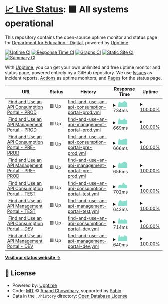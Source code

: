 # [📈 Live Status](https://DfE-Digital.github.io/find-and-use-an-api-upptime): <!--live status--> **🟩 All systems operational**

This repository contains the open-source uptime monitor and status page for [Department for Education - Digital](http://education.gov.uk/), powered by [Upptime](https://github.com/upptime/upptime).

[![Uptime CI](https://github.com/DfE-Digital/find-and-use-an-api-upptime/workflows/Uptime%20CI/badge.svg)](https://github.com/DfE-Digital/find-and-use-an-api-upptime/actions?query=workflow%3A%22Uptime+CI%22)
[![Response Time CI](https://github.com/DfE-Digital/find-and-use-an-api-upptime/workflows/Response%20Time%20CI/badge.svg)](https://github.com/DfE-Digital/find-and-use-an-api-upptime/actions?query=workflow%3A%22Response+Time+CI%22)
[![Graphs CI](https://github.com/DfE-Digital/find-and-use-an-api-upptime/workflows/Graphs%20CI/badge.svg)](https://github.com/DfE-Digital/find-and-use-an-api-upptime/actions?query=workflow%3A%22Graphs+CI%22)
[![Static Site CI](https://github.com/DfE-Digital/find-and-use-an-api-upptime/workflows/Static%20Site%20CI/badge.svg)](https://github.com/DfE-Digital/find-and-use-an-api-upptime/actions?query=workflow%3A%22Static+Site+CI%22)
[![Summary CI](https://github.com/DfE-Digital/find-and-use-an-api-upptime/workflows/Summary%20CI/badge.svg)](https://github.com/DfE-Digital/find-and-use-an-api-upptime/actions?query=workflow%3A%22Summary+CI%22)

With [Upptime](https://upptime.js.org), you can get your own unlimited and free uptime monitor and status page, powered entirely by a GitHub repository. We use [Issues](https://github.com/DfE-Digital/find-and-use-an-api-upptime/issues) as incident reports, [Actions](https://github.com/DfE-Digital/find-and-use-an-api-upptime/actions) as uptime monitors, and [Pages](https://DfE-Digital.github.io/find-and-use-an-api-upptime) for the status page.

<!--start: status pages-->
<!-- This summary is generated by Upptime (https://github.com/upptime/upptime) -->
<!-- Do not edit this manually, your changes will be overwritten -->
<!-- prettier-ignore -->
| URL | Status | History | Response Time | Uptime |
| --- | ------ | ------- | ------------- | ------ |
| <img alt="" src="https://icons.duckduckgo.com/ip3/beta-find-and-use-an-api.education.gov.uk.ico" height="13"> [Find and Use an API Consumption Portal - PROD](https://beta-find-and-use-an-api.education.gov.uk) | 🟩 Up | [find-and-use-an-api-consumption-portal-prod.yml](https://github.com/DFE-Digital/find-and-use-an-api-upptime/commits/HEAD/history/find-and-use-an-api-consumption-portal-prod.yml) | <details><summary><img alt="Response time graph" src="./graphs/find-and-use-an-api-consumption-portal-prod/response-time-week.png" height="20"> 734ms</summary><br><a href="https://DfE-Digital.github.io/find-and-use-an-api-upptime/history/find-and-use-an-api-consumption-portal-prod"><img alt="Response time 758" src="https://img.shields.io/endpoint?url=https%3A%2F%2Fraw.githubusercontent.com%2FDFE-Digital%2Ffind-and-use-an-api-upptime%2FHEAD%2Fapi%2Ffind-and-use-an-api-consumption-portal-prod%2Fresponse-time.json"></a><br><a href="https://DfE-Digital.github.io/find-and-use-an-api-upptime/history/find-and-use-an-api-consumption-portal-prod"><img alt="24-hour response time 723" src="https://img.shields.io/endpoint?url=https%3A%2F%2Fraw.githubusercontent.com%2FDFE-Digital%2Ffind-and-use-an-api-upptime%2FHEAD%2Fapi%2Ffind-and-use-an-api-consumption-portal-prod%2Fresponse-time-day.json"></a><br><a href="https://DfE-Digital.github.io/find-and-use-an-api-upptime/history/find-and-use-an-api-consumption-portal-prod"><img alt="7-day response time 734" src="https://img.shields.io/endpoint?url=https%3A%2F%2Fraw.githubusercontent.com%2FDFE-Digital%2Ffind-and-use-an-api-upptime%2FHEAD%2Fapi%2Ffind-and-use-an-api-consumption-portal-prod%2Fresponse-time-week.json"></a><br><a href="https://DfE-Digital.github.io/find-and-use-an-api-upptime/history/find-and-use-an-api-consumption-portal-prod"><img alt="30-day response time 758" src="https://img.shields.io/endpoint?url=https%3A%2F%2Fraw.githubusercontent.com%2FDFE-Digital%2Ffind-and-use-an-api-upptime%2FHEAD%2Fapi%2Ffind-and-use-an-api-consumption-portal-prod%2Fresponse-time-month.json"></a><br><a href="https://DfE-Digital.github.io/find-and-use-an-api-upptime/history/find-and-use-an-api-consumption-portal-prod"><img alt="1-year response time 758" src="https://img.shields.io/endpoint?url=https%3A%2F%2Fraw.githubusercontent.com%2FDFE-Digital%2Ffind-and-use-an-api-upptime%2FHEAD%2Fapi%2Ffind-and-use-an-api-consumption-portal-prod%2Fresponse-time-year.json"></a></details> | <details><summary><a href="https://DfE-Digital.github.io/find-and-use-an-api-upptime/history/find-and-use-an-api-consumption-portal-prod">100.00%</a></summary><a href="https://DfE-Digital.github.io/find-and-use-an-api-upptime/history/find-and-use-an-api-consumption-portal-prod"><img alt="All-time uptime 100.00%" src="https://img.shields.io/endpoint?url=https%3A%2F%2Fraw.githubusercontent.com%2FDFE-Digital%2Ffind-and-use-an-api-upptime%2FHEAD%2Fapi%2Ffind-and-use-an-api-consumption-portal-prod%2Fuptime.json"></a><br><a href="https://DfE-Digital.github.io/find-and-use-an-api-upptime/history/find-and-use-an-api-consumption-portal-prod"><img alt="24-hour uptime 100.00%" src="https://img.shields.io/endpoint?url=https%3A%2F%2Fraw.githubusercontent.com%2FDFE-Digital%2Ffind-and-use-an-api-upptime%2FHEAD%2Fapi%2Ffind-and-use-an-api-consumption-portal-prod%2Fuptime-day.json"></a><br><a href="https://DfE-Digital.github.io/find-and-use-an-api-upptime/history/find-and-use-an-api-consumption-portal-prod"><img alt="7-day uptime 100.00%" src="https://img.shields.io/endpoint?url=https%3A%2F%2Fraw.githubusercontent.com%2FDFE-Digital%2Ffind-and-use-an-api-upptime%2FHEAD%2Fapi%2Ffind-and-use-an-api-consumption-portal-prod%2Fuptime-week.json"></a><br><a href="https://DfE-Digital.github.io/find-and-use-an-api-upptime/history/find-and-use-an-api-consumption-portal-prod"><img alt="30-day uptime 100.00%" src="https://img.shields.io/endpoint?url=https%3A%2F%2Fraw.githubusercontent.com%2FDFE-Digital%2Ffind-and-use-an-api-upptime%2FHEAD%2Fapi%2Ffind-and-use-an-api-consumption-portal-prod%2Fuptime-month.json"></a><br><a href="https://DfE-Digital.github.io/find-and-use-an-api-upptime/history/find-and-use-an-api-consumption-portal-prod"><img alt="1-year uptime 100.00%" src="https://img.shields.io/endpoint?url=https%3A%2F%2Fraw.githubusercontent.com%2FDFE-Digital%2Ffind-and-use-an-api-upptime%2FHEAD%2Fapi%2Ffind-and-use-an-api-consumption-portal-prod%2Fuptime-year.json"></a></details>
| <img alt="" src="https://icons.duckduckgo.com/ip3/apimanagement.education.gov.uk.ico" height="13"> [Find and Use an API Management Portal - PROD](https://apimanagement.education.gov.uk) | 🟩 Up | [find-and-use-an-api-management-portal-prod.yml](https://github.com/DFE-Digital/find-and-use-an-api-upptime/commits/HEAD/history/find-and-use-an-api-management-portal-prod.yml) | <details><summary><img alt="Response time graph" src="./graphs/find-and-use-an-api-management-portal-prod/response-time-week.png" height="20"> 669ms</summary><br><a href="https://DfE-Digital.github.io/find-and-use-an-api-upptime/history/find-and-use-an-api-management-portal-prod"><img alt="Response time 744" src="https://img.shields.io/endpoint?url=https%3A%2F%2Fraw.githubusercontent.com%2FDFE-Digital%2Ffind-and-use-an-api-upptime%2FHEAD%2Fapi%2Ffind-and-use-an-api-management-portal-prod%2Fresponse-time.json"></a><br><a href="https://DfE-Digital.github.io/find-and-use-an-api-upptime/history/find-and-use-an-api-management-portal-prod"><img alt="24-hour response time 761" src="https://img.shields.io/endpoint?url=https%3A%2F%2Fraw.githubusercontent.com%2FDFE-Digital%2Ffind-and-use-an-api-upptime%2FHEAD%2Fapi%2Ffind-and-use-an-api-management-portal-prod%2Fresponse-time-day.json"></a><br><a href="https://DfE-Digital.github.io/find-and-use-an-api-upptime/history/find-and-use-an-api-management-portal-prod"><img alt="7-day response time 669" src="https://img.shields.io/endpoint?url=https%3A%2F%2Fraw.githubusercontent.com%2FDFE-Digital%2Ffind-and-use-an-api-upptime%2FHEAD%2Fapi%2Ffind-and-use-an-api-management-portal-prod%2Fresponse-time-week.json"></a><br><a href="https://DfE-Digital.github.io/find-and-use-an-api-upptime/history/find-and-use-an-api-management-portal-prod"><img alt="30-day response time 744" src="https://img.shields.io/endpoint?url=https%3A%2F%2Fraw.githubusercontent.com%2FDFE-Digital%2Ffind-and-use-an-api-upptime%2FHEAD%2Fapi%2Ffind-and-use-an-api-management-portal-prod%2Fresponse-time-month.json"></a><br><a href="https://DfE-Digital.github.io/find-and-use-an-api-upptime/history/find-and-use-an-api-management-portal-prod"><img alt="1-year response time 744" src="https://img.shields.io/endpoint?url=https%3A%2F%2Fraw.githubusercontent.com%2FDFE-Digital%2Ffind-and-use-an-api-upptime%2FHEAD%2Fapi%2Ffind-and-use-an-api-management-portal-prod%2Fresponse-time-year.json"></a></details> | <details><summary><a href="https://DfE-Digital.github.io/find-and-use-an-api-upptime/history/find-and-use-an-api-management-portal-prod">100.00%</a></summary><a href="https://DfE-Digital.github.io/find-and-use-an-api-upptime/history/find-and-use-an-api-management-portal-prod"><img alt="All-time uptime 100.00%" src="https://img.shields.io/endpoint?url=https%3A%2F%2Fraw.githubusercontent.com%2FDFE-Digital%2Ffind-and-use-an-api-upptime%2FHEAD%2Fapi%2Ffind-and-use-an-api-management-portal-prod%2Fuptime.json"></a><br><a href="https://DfE-Digital.github.io/find-and-use-an-api-upptime/history/find-and-use-an-api-management-portal-prod"><img alt="24-hour uptime 100.00%" src="https://img.shields.io/endpoint?url=https%3A%2F%2Fraw.githubusercontent.com%2FDFE-Digital%2Ffind-and-use-an-api-upptime%2FHEAD%2Fapi%2Ffind-and-use-an-api-management-portal-prod%2Fuptime-day.json"></a><br><a href="https://DfE-Digital.github.io/find-and-use-an-api-upptime/history/find-and-use-an-api-management-portal-prod"><img alt="7-day uptime 100.00%" src="https://img.shields.io/endpoint?url=https%3A%2F%2Fraw.githubusercontent.com%2FDFE-Digital%2Ffind-and-use-an-api-upptime%2FHEAD%2Fapi%2Ffind-and-use-an-api-management-portal-prod%2Fuptime-week.json"></a><br><a href="https://DfE-Digital.github.io/find-and-use-an-api-upptime/history/find-and-use-an-api-management-portal-prod"><img alt="30-day uptime 100.00%" src="https://img.shields.io/endpoint?url=https%3A%2F%2Fraw.githubusercontent.com%2FDFE-Digital%2Ffind-and-use-an-api-upptime%2FHEAD%2Fapi%2Ffind-and-use-an-api-management-portal-prod%2Fuptime-month.json"></a><br><a href="https://DfE-Digital.github.io/find-and-use-an-api-upptime/history/find-and-use-an-api-management-portal-prod"><img alt="1-year uptime 100.00%" src="https://img.shields.io/endpoint?url=https%3A%2F%2Fraw.githubusercontent.com%2FDFE-Digital%2Ffind-and-use-an-api-upptime%2FHEAD%2Fapi%2Ffind-and-use-an-api-management-portal-prod%2Fuptime-year.json"></a></details>
| <img alt="" src="https://icons.duckduckgo.com/ip3/pp-find-and-use-an-api.education.gov.uk.ico" height="13"> [Find and Use an API Consumption Portal - PRE-PROD](https://pp-find-and-use-an-api.education.gov.uk) | 🟩 Up | [find-and-use-an-api-consumption-portal-pre-prod.yml](https://github.com/DFE-Digital/find-and-use-an-api-upptime/commits/HEAD/history/find-and-use-an-api-consumption-portal-pre-prod.yml) | <details><summary><img alt="Response time graph" src="./graphs/find-and-use-an-api-consumption-portal-pre-prod/response-time-week.png" height="20"> 666ms</summary><br><a href="https://DfE-Digital.github.io/find-and-use-an-api-upptime/history/find-and-use-an-api-consumption-portal-pre-prod"><img alt="Response time 701" src="https://img.shields.io/endpoint?url=https%3A%2F%2Fraw.githubusercontent.com%2FDFE-Digital%2Ffind-and-use-an-api-upptime%2FHEAD%2Fapi%2Ffind-and-use-an-api-consumption-portal-pre-prod%2Fresponse-time.json"></a><br><a href="https://DfE-Digital.github.io/find-and-use-an-api-upptime/history/find-and-use-an-api-consumption-portal-pre-prod"><img alt="24-hour response time 721" src="https://img.shields.io/endpoint?url=https%3A%2F%2Fraw.githubusercontent.com%2FDFE-Digital%2Ffind-and-use-an-api-upptime%2FHEAD%2Fapi%2Ffind-and-use-an-api-consumption-portal-pre-prod%2Fresponse-time-day.json"></a><br><a href="https://DfE-Digital.github.io/find-and-use-an-api-upptime/history/find-and-use-an-api-consumption-portal-pre-prod"><img alt="7-day response time 666" src="https://img.shields.io/endpoint?url=https%3A%2F%2Fraw.githubusercontent.com%2FDFE-Digital%2Ffind-and-use-an-api-upptime%2FHEAD%2Fapi%2Ffind-and-use-an-api-consumption-portal-pre-prod%2Fresponse-time-week.json"></a><br><a href="https://DfE-Digital.github.io/find-and-use-an-api-upptime/history/find-and-use-an-api-consumption-portal-pre-prod"><img alt="30-day response time 701" src="https://img.shields.io/endpoint?url=https%3A%2F%2Fraw.githubusercontent.com%2FDFE-Digital%2Ffind-and-use-an-api-upptime%2FHEAD%2Fapi%2Ffind-and-use-an-api-consumption-portal-pre-prod%2Fresponse-time-month.json"></a><br><a href="https://DfE-Digital.github.io/find-and-use-an-api-upptime/history/find-and-use-an-api-consumption-portal-pre-prod"><img alt="1-year response time 701" src="https://img.shields.io/endpoint?url=https%3A%2F%2Fraw.githubusercontent.com%2FDFE-Digital%2Ffind-and-use-an-api-upptime%2FHEAD%2Fapi%2Ffind-and-use-an-api-consumption-portal-pre-prod%2Fresponse-time-year.json"></a></details> | <details><summary><a href="https://DfE-Digital.github.io/find-and-use-an-api-upptime/history/find-and-use-an-api-consumption-portal-pre-prod">100.00%</a></summary><a href="https://DfE-Digital.github.io/find-and-use-an-api-upptime/history/find-and-use-an-api-consumption-portal-pre-prod"><img alt="All-time uptime 100.00%" src="https://img.shields.io/endpoint?url=https%3A%2F%2Fraw.githubusercontent.com%2FDFE-Digital%2Ffind-and-use-an-api-upptime%2FHEAD%2Fapi%2Ffind-and-use-an-api-consumption-portal-pre-prod%2Fuptime.json"></a><br><a href="https://DfE-Digital.github.io/find-and-use-an-api-upptime/history/find-and-use-an-api-consumption-portal-pre-prod"><img alt="24-hour uptime 100.00%" src="https://img.shields.io/endpoint?url=https%3A%2F%2Fraw.githubusercontent.com%2FDFE-Digital%2Ffind-and-use-an-api-upptime%2FHEAD%2Fapi%2Ffind-and-use-an-api-consumption-portal-pre-prod%2Fuptime-day.json"></a><br><a href="https://DfE-Digital.github.io/find-and-use-an-api-upptime/history/find-and-use-an-api-consumption-portal-pre-prod"><img alt="7-day uptime 100.00%" src="https://img.shields.io/endpoint?url=https%3A%2F%2Fraw.githubusercontent.com%2FDFE-Digital%2Ffind-and-use-an-api-upptime%2FHEAD%2Fapi%2Ffind-and-use-an-api-consumption-portal-pre-prod%2Fuptime-week.json"></a><br><a href="https://DfE-Digital.github.io/find-and-use-an-api-upptime/history/find-and-use-an-api-consumption-portal-pre-prod"><img alt="30-day uptime 100.00%" src="https://img.shields.io/endpoint?url=https%3A%2F%2Fraw.githubusercontent.com%2FDFE-Digital%2Ffind-and-use-an-api-upptime%2FHEAD%2Fapi%2Ffind-and-use-an-api-consumption-portal-pre-prod%2Fuptime-month.json"></a><br><a href="https://DfE-Digital.github.io/find-and-use-an-api-upptime/history/find-and-use-an-api-consumption-portal-pre-prod"><img alt="1-year uptime 100.00%" src="https://img.shields.io/endpoint?url=https%3A%2F%2Fraw.githubusercontent.com%2FDFE-Digital%2Ffind-and-use-an-api-upptime%2FHEAD%2Fapi%2Ffind-and-use-an-api-consumption-portal-pre-prod%2Fuptime-year.json"></a></details>
| <img alt="" src="https://icons.duckduckgo.com/ip3/pp-apimanagement.education.gov.uk.ico" height="13"> [Find and Use an API Management Portal - PRE-PROD](https://pp-apimanagement.education.gov.uk) | 🟩 Up | [find-and-use-an-api-management-portal-pre-prod.yml](https://github.com/DFE-Digital/find-and-use-an-api-upptime/commits/HEAD/history/find-and-use-an-api-management-portal-pre-prod.yml) | <details><summary><img alt="Response time graph" src="./graphs/find-and-use-an-api-management-portal-pre-prod/response-time-week.png" height="20"> 656ms</summary><br><a href="https://DfE-Digital.github.io/find-and-use-an-api-upptime/history/find-and-use-an-api-management-portal-pre-prod"><img alt="Response time 693" src="https://img.shields.io/endpoint?url=https%3A%2F%2Fraw.githubusercontent.com%2FDFE-Digital%2Ffind-and-use-an-api-upptime%2FHEAD%2Fapi%2Ffind-and-use-an-api-management-portal-pre-prod%2Fresponse-time.json"></a><br><a href="https://DfE-Digital.github.io/find-and-use-an-api-upptime/history/find-and-use-an-api-management-portal-pre-prod"><img alt="24-hour response time 632" src="https://img.shields.io/endpoint?url=https%3A%2F%2Fraw.githubusercontent.com%2FDFE-Digital%2Ffind-and-use-an-api-upptime%2FHEAD%2Fapi%2Ffind-and-use-an-api-management-portal-pre-prod%2Fresponse-time-day.json"></a><br><a href="https://DfE-Digital.github.io/find-and-use-an-api-upptime/history/find-and-use-an-api-management-portal-pre-prod"><img alt="7-day response time 656" src="https://img.shields.io/endpoint?url=https%3A%2F%2Fraw.githubusercontent.com%2FDFE-Digital%2Ffind-and-use-an-api-upptime%2FHEAD%2Fapi%2Ffind-and-use-an-api-management-portal-pre-prod%2Fresponse-time-week.json"></a><br><a href="https://DfE-Digital.github.io/find-and-use-an-api-upptime/history/find-and-use-an-api-management-portal-pre-prod"><img alt="30-day response time 693" src="https://img.shields.io/endpoint?url=https%3A%2F%2Fraw.githubusercontent.com%2FDFE-Digital%2Ffind-and-use-an-api-upptime%2FHEAD%2Fapi%2Ffind-and-use-an-api-management-portal-pre-prod%2Fresponse-time-month.json"></a><br><a href="https://DfE-Digital.github.io/find-and-use-an-api-upptime/history/find-and-use-an-api-management-portal-pre-prod"><img alt="1-year response time 693" src="https://img.shields.io/endpoint?url=https%3A%2F%2Fraw.githubusercontent.com%2FDFE-Digital%2Ffind-and-use-an-api-upptime%2FHEAD%2Fapi%2Ffind-and-use-an-api-management-portal-pre-prod%2Fresponse-time-year.json"></a></details> | <details><summary><a href="https://DfE-Digital.github.io/find-and-use-an-api-upptime/history/find-and-use-an-api-management-portal-pre-prod">100.00%</a></summary><a href="https://DfE-Digital.github.io/find-and-use-an-api-upptime/history/find-and-use-an-api-management-portal-pre-prod"><img alt="All-time uptime 100.00%" src="https://img.shields.io/endpoint?url=https%3A%2F%2Fraw.githubusercontent.com%2FDFE-Digital%2Ffind-and-use-an-api-upptime%2FHEAD%2Fapi%2Ffind-and-use-an-api-management-portal-pre-prod%2Fuptime.json"></a><br><a href="https://DfE-Digital.github.io/find-and-use-an-api-upptime/history/find-and-use-an-api-management-portal-pre-prod"><img alt="24-hour uptime 100.00%" src="https://img.shields.io/endpoint?url=https%3A%2F%2Fraw.githubusercontent.com%2FDFE-Digital%2Ffind-and-use-an-api-upptime%2FHEAD%2Fapi%2Ffind-and-use-an-api-management-portal-pre-prod%2Fuptime-day.json"></a><br><a href="https://DfE-Digital.github.io/find-and-use-an-api-upptime/history/find-and-use-an-api-management-portal-pre-prod"><img alt="7-day uptime 100.00%" src="https://img.shields.io/endpoint?url=https%3A%2F%2Fraw.githubusercontent.com%2FDFE-Digital%2Ffind-and-use-an-api-upptime%2FHEAD%2Fapi%2Ffind-and-use-an-api-management-portal-pre-prod%2Fuptime-week.json"></a><br><a href="https://DfE-Digital.github.io/find-and-use-an-api-upptime/history/find-and-use-an-api-management-portal-pre-prod"><img alt="30-day uptime 100.00%" src="https://img.shields.io/endpoint?url=https%3A%2F%2Fraw.githubusercontent.com%2FDFE-Digital%2Ffind-and-use-an-api-upptime%2FHEAD%2Fapi%2Ffind-and-use-an-api-management-portal-pre-prod%2Fuptime-month.json"></a><br><a href="https://DfE-Digital.github.io/find-and-use-an-api-upptime/history/find-and-use-an-api-management-portal-pre-prod"><img alt="1-year uptime 100.00%" src="https://img.shields.io/endpoint?url=https%3A%2F%2Fraw.githubusercontent.com%2FDFE-Digital%2Ffind-and-use-an-api-upptime%2FHEAD%2Fapi%2Ffind-and-use-an-api-management-portal-pre-prod%2Fuptime-year.json"></a></details>
| <img alt="" src="https://icons.duckduckgo.com/ip3/test-find-and-use-an-api.education.gov.uk.ico" height="13"> [Find and Use an API Consumption Portal - TEST](https://test-find-and-use-an-api.education.gov.uk) | 🟩 Up | [find-and-use-an-api-consumption-portal-test.yml](https://github.com/DFE-Digital/find-and-use-an-api-upptime/commits/HEAD/history/find-and-use-an-api-consumption-portal-test.yml) | <details><summary><img alt="Response time graph" src="./graphs/find-and-use-an-api-consumption-portal-test/response-time-week.png" height="20"> 702ms</summary><br><a href="https://DfE-Digital.github.io/find-and-use-an-api-upptime/history/find-and-use-an-api-consumption-portal-test"><img alt="Response time 674" src="https://img.shields.io/endpoint?url=https%3A%2F%2Fraw.githubusercontent.com%2FDFE-Digital%2Ffind-and-use-an-api-upptime%2FHEAD%2Fapi%2Ffind-and-use-an-api-consumption-portal-test%2Fresponse-time.json"></a><br><a href="https://DfE-Digital.github.io/find-and-use-an-api-upptime/history/find-and-use-an-api-consumption-portal-test"><img alt="24-hour response time 633" src="https://img.shields.io/endpoint?url=https%3A%2F%2Fraw.githubusercontent.com%2FDFE-Digital%2Ffind-and-use-an-api-upptime%2FHEAD%2Fapi%2Ffind-and-use-an-api-consumption-portal-test%2Fresponse-time-day.json"></a><br><a href="https://DfE-Digital.github.io/find-and-use-an-api-upptime/history/find-and-use-an-api-consumption-portal-test"><img alt="7-day response time 702" src="https://img.shields.io/endpoint?url=https%3A%2F%2Fraw.githubusercontent.com%2FDFE-Digital%2Ffind-and-use-an-api-upptime%2FHEAD%2Fapi%2Ffind-and-use-an-api-consumption-portal-test%2Fresponse-time-week.json"></a><br><a href="https://DfE-Digital.github.io/find-and-use-an-api-upptime/history/find-and-use-an-api-consumption-portal-test"><img alt="30-day response time 674" src="https://img.shields.io/endpoint?url=https%3A%2F%2Fraw.githubusercontent.com%2FDFE-Digital%2Ffind-and-use-an-api-upptime%2FHEAD%2Fapi%2Ffind-and-use-an-api-consumption-portal-test%2Fresponse-time-month.json"></a><br><a href="https://DfE-Digital.github.io/find-and-use-an-api-upptime/history/find-and-use-an-api-consumption-portal-test"><img alt="1-year response time 674" src="https://img.shields.io/endpoint?url=https%3A%2F%2Fraw.githubusercontent.com%2FDFE-Digital%2Ffind-and-use-an-api-upptime%2FHEAD%2Fapi%2Ffind-and-use-an-api-consumption-portal-test%2Fresponse-time-year.json"></a></details> | <details><summary><a href="https://DfE-Digital.github.io/find-and-use-an-api-upptime/history/find-and-use-an-api-consumption-portal-test">100.00%</a></summary><a href="https://DfE-Digital.github.io/find-and-use-an-api-upptime/history/find-and-use-an-api-consumption-portal-test"><img alt="All-time uptime 100.00%" src="https://img.shields.io/endpoint?url=https%3A%2F%2Fraw.githubusercontent.com%2FDFE-Digital%2Ffind-and-use-an-api-upptime%2FHEAD%2Fapi%2Ffind-and-use-an-api-consumption-portal-test%2Fuptime.json"></a><br><a href="https://DfE-Digital.github.io/find-and-use-an-api-upptime/history/find-and-use-an-api-consumption-portal-test"><img alt="24-hour uptime 100.00%" src="https://img.shields.io/endpoint?url=https%3A%2F%2Fraw.githubusercontent.com%2FDFE-Digital%2Ffind-and-use-an-api-upptime%2FHEAD%2Fapi%2Ffind-and-use-an-api-consumption-portal-test%2Fuptime-day.json"></a><br><a href="https://DfE-Digital.github.io/find-and-use-an-api-upptime/history/find-and-use-an-api-consumption-portal-test"><img alt="7-day uptime 100.00%" src="https://img.shields.io/endpoint?url=https%3A%2F%2Fraw.githubusercontent.com%2FDFE-Digital%2Ffind-and-use-an-api-upptime%2FHEAD%2Fapi%2Ffind-and-use-an-api-consumption-portal-test%2Fuptime-week.json"></a><br><a href="https://DfE-Digital.github.io/find-and-use-an-api-upptime/history/find-and-use-an-api-consumption-portal-test"><img alt="30-day uptime 100.00%" src="https://img.shields.io/endpoint?url=https%3A%2F%2Fraw.githubusercontent.com%2FDFE-Digital%2Ffind-and-use-an-api-upptime%2FHEAD%2Fapi%2Ffind-and-use-an-api-consumption-portal-test%2Fuptime-month.json"></a><br><a href="https://DfE-Digital.github.io/find-and-use-an-api-upptime/history/find-and-use-an-api-consumption-portal-test"><img alt="1-year uptime 100.00%" src="https://img.shields.io/endpoint?url=https%3A%2F%2Fraw.githubusercontent.com%2FDFE-Digital%2Ffind-and-use-an-api-upptime%2FHEAD%2Fapi%2Ffind-and-use-an-api-consumption-portal-test%2Fuptime-year.json"></a></details>
| <img alt="" src="https://icons.duckduckgo.com/ip3/test-apimanagement.education.gov.uk.ico" height="13"> [Find and Use an API Management Portal - TEST](https://test-apimanagement.education.gov.uk) | 🟩 Up | [find-and-use-an-api-management-portal-test.yml](https://github.com/DFE-Digital/find-and-use-an-api-upptime/commits/HEAD/history/find-and-use-an-api-management-portal-test.yml) | <details><summary><img alt="Response time graph" src="./graphs/find-and-use-an-api-management-portal-test/response-time-week.png" height="20"> 643ms</summary><br><a href="https://DfE-Digital.github.io/find-and-use-an-api-upptime/history/find-and-use-an-api-management-portal-test"><img alt="Response time 632" src="https://img.shields.io/endpoint?url=https%3A%2F%2Fraw.githubusercontent.com%2FDFE-Digital%2Ffind-and-use-an-api-upptime%2FHEAD%2Fapi%2Ffind-and-use-an-api-management-portal-test%2Fresponse-time.json"></a><br><a href="https://DfE-Digital.github.io/find-and-use-an-api-upptime/history/find-and-use-an-api-management-portal-test"><img alt="24-hour response time 639" src="https://img.shields.io/endpoint?url=https%3A%2F%2Fraw.githubusercontent.com%2FDFE-Digital%2Ffind-and-use-an-api-upptime%2FHEAD%2Fapi%2Ffind-and-use-an-api-management-portal-test%2Fresponse-time-day.json"></a><br><a href="https://DfE-Digital.github.io/find-and-use-an-api-upptime/history/find-and-use-an-api-management-portal-test"><img alt="7-day response time 643" src="https://img.shields.io/endpoint?url=https%3A%2F%2Fraw.githubusercontent.com%2FDFE-Digital%2Ffind-and-use-an-api-upptime%2FHEAD%2Fapi%2Ffind-and-use-an-api-management-portal-test%2Fresponse-time-week.json"></a><br><a href="https://DfE-Digital.github.io/find-and-use-an-api-upptime/history/find-and-use-an-api-management-portal-test"><img alt="30-day response time 632" src="https://img.shields.io/endpoint?url=https%3A%2F%2Fraw.githubusercontent.com%2FDFE-Digital%2Ffind-and-use-an-api-upptime%2FHEAD%2Fapi%2Ffind-and-use-an-api-management-portal-test%2Fresponse-time-month.json"></a><br><a href="https://DfE-Digital.github.io/find-and-use-an-api-upptime/history/find-and-use-an-api-management-portal-test"><img alt="1-year response time 632" src="https://img.shields.io/endpoint?url=https%3A%2F%2Fraw.githubusercontent.com%2FDFE-Digital%2Ffind-and-use-an-api-upptime%2FHEAD%2Fapi%2Ffind-and-use-an-api-management-portal-test%2Fresponse-time-year.json"></a></details> | <details><summary><a href="https://DfE-Digital.github.io/find-and-use-an-api-upptime/history/find-and-use-an-api-management-portal-test">100.00%</a></summary><a href="https://DfE-Digital.github.io/find-and-use-an-api-upptime/history/find-and-use-an-api-management-portal-test"><img alt="All-time uptime 100.00%" src="https://img.shields.io/endpoint?url=https%3A%2F%2Fraw.githubusercontent.com%2FDFE-Digital%2Ffind-and-use-an-api-upptime%2FHEAD%2Fapi%2Ffind-and-use-an-api-management-portal-test%2Fuptime.json"></a><br><a href="https://DfE-Digital.github.io/find-and-use-an-api-upptime/history/find-and-use-an-api-management-portal-test"><img alt="24-hour uptime 100.00%" src="https://img.shields.io/endpoint?url=https%3A%2F%2Fraw.githubusercontent.com%2FDFE-Digital%2Ffind-and-use-an-api-upptime%2FHEAD%2Fapi%2Ffind-and-use-an-api-management-portal-test%2Fuptime-day.json"></a><br><a href="https://DfE-Digital.github.io/find-and-use-an-api-upptime/history/find-and-use-an-api-management-portal-test"><img alt="7-day uptime 100.00%" src="https://img.shields.io/endpoint?url=https%3A%2F%2Fraw.githubusercontent.com%2FDFE-Digital%2Ffind-and-use-an-api-upptime%2FHEAD%2Fapi%2Ffind-and-use-an-api-management-portal-test%2Fuptime-week.json"></a><br><a href="https://DfE-Digital.github.io/find-and-use-an-api-upptime/history/find-and-use-an-api-management-portal-test"><img alt="30-day uptime 100.00%" src="https://img.shields.io/endpoint?url=https%3A%2F%2Fraw.githubusercontent.com%2FDFE-Digital%2Ffind-and-use-an-api-upptime%2FHEAD%2Fapi%2Ffind-and-use-an-api-management-portal-test%2Fuptime-month.json"></a><br><a href="https://DfE-Digital.github.io/find-and-use-an-api-upptime/history/find-and-use-an-api-management-portal-test"><img alt="1-year uptime 100.00%" src="https://img.shields.io/endpoint?url=https%3A%2F%2Fraw.githubusercontent.com%2FDFE-Digital%2Ffind-and-use-an-api-upptime%2FHEAD%2Fapi%2Ffind-and-use-an-api-management-portal-test%2Fuptime-year.json"></a></details>
| <img alt="" src="https://icons.duckduckgo.com/ip3/dev-find-and-use-an-api.education.gov.uk.ico" height="13"> [Find and Use an API Consumption Portal - DEV](https://dev-find-and-use-an-api.education.gov.uk) | 🟩 Up | [find-and-use-an-api-consumption-portal-dev.yml](https://github.com/DFE-Digital/find-and-use-an-api-upptime/commits/HEAD/history/find-and-use-an-api-consumption-portal-dev.yml) | <details><summary><img alt="Response time graph" src="./graphs/find-and-use-an-api-consumption-portal-dev/response-time-week.png" height="20"> 714ms</summary><br><a href="https://DfE-Digital.github.io/find-and-use-an-api-upptime/history/find-and-use-an-api-consumption-portal-dev"><img alt="Response time 685" src="https://img.shields.io/endpoint?url=https%3A%2F%2Fraw.githubusercontent.com%2FDFE-Digital%2Ffind-and-use-an-api-upptime%2FHEAD%2Fapi%2Ffind-and-use-an-api-consumption-portal-dev%2Fresponse-time.json"></a><br><a href="https://DfE-Digital.github.io/find-and-use-an-api-upptime/history/find-and-use-an-api-consumption-portal-dev"><img alt="24-hour response time 898" src="https://img.shields.io/endpoint?url=https%3A%2F%2Fraw.githubusercontent.com%2FDFE-Digital%2Ffind-and-use-an-api-upptime%2FHEAD%2Fapi%2Ffind-and-use-an-api-consumption-portal-dev%2Fresponse-time-day.json"></a><br><a href="https://DfE-Digital.github.io/find-and-use-an-api-upptime/history/find-and-use-an-api-consumption-portal-dev"><img alt="7-day response time 714" src="https://img.shields.io/endpoint?url=https%3A%2F%2Fraw.githubusercontent.com%2FDFE-Digital%2Ffind-and-use-an-api-upptime%2FHEAD%2Fapi%2Ffind-and-use-an-api-consumption-portal-dev%2Fresponse-time-week.json"></a><br><a href="https://DfE-Digital.github.io/find-and-use-an-api-upptime/history/find-and-use-an-api-consumption-portal-dev"><img alt="30-day response time 685" src="https://img.shields.io/endpoint?url=https%3A%2F%2Fraw.githubusercontent.com%2FDFE-Digital%2Ffind-and-use-an-api-upptime%2FHEAD%2Fapi%2Ffind-and-use-an-api-consumption-portal-dev%2Fresponse-time-month.json"></a><br><a href="https://DfE-Digital.github.io/find-and-use-an-api-upptime/history/find-and-use-an-api-consumption-portal-dev"><img alt="1-year response time 685" src="https://img.shields.io/endpoint?url=https%3A%2F%2Fraw.githubusercontent.com%2FDFE-Digital%2Ffind-and-use-an-api-upptime%2FHEAD%2Fapi%2Ffind-and-use-an-api-consumption-portal-dev%2Fresponse-time-year.json"></a></details> | <details><summary><a href="https://DfE-Digital.github.io/find-and-use-an-api-upptime/history/find-and-use-an-api-consumption-portal-dev">100.00%</a></summary><a href="https://DfE-Digital.github.io/find-and-use-an-api-upptime/history/find-and-use-an-api-consumption-portal-dev"><img alt="All-time uptime 100.00%" src="https://img.shields.io/endpoint?url=https%3A%2F%2Fraw.githubusercontent.com%2FDFE-Digital%2Ffind-and-use-an-api-upptime%2FHEAD%2Fapi%2Ffind-and-use-an-api-consumption-portal-dev%2Fuptime.json"></a><br><a href="https://DfE-Digital.github.io/find-and-use-an-api-upptime/history/find-and-use-an-api-consumption-portal-dev"><img alt="24-hour uptime 100.00%" src="https://img.shields.io/endpoint?url=https%3A%2F%2Fraw.githubusercontent.com%2FDFE-Digital%2Ffind-and-use-an-api-upptime%2FHEAD%2Fapi%2Ffind-and-use-an-api-consumption-portal-dev%2Fuptime-day.json"></a><br><a href="https://DfE-Digital.github.io/find-and-use-an-api-upptime/history/find-and-use-an-api-consumption-portal-dev"><img alt="7-day uptime 100.00%" src="https://img.shields.io/endpoint?url=https%3A%2F%2Fraw.githubusercontent.com%2FDFE-Digital%2Ffind-and-use-an-api-upptime%2FHEAD%2Fapi%2Ffind-and-use-an-api-consumption-portal-dev%2Fuptime-week.json"></a><br><a href="https://DfE-Digital.github.io/find-and-use-an-api-upptime/history/find-and-use-an-api-consumption-portal-dev"><img alt="30-day uptime 100.00%" src="https://img.shields.io/endpoint?url=https%3A%2F%2Fraw.githubusercontent.com%2FDFE-Digital%2Ffind-and-use-an-api-upptime%2FHEAD%2Fapi%2Ffind-and-use-an-api-consumption-portal-dev%2Fuptime-month.json"></a><br><a href="https://DfE-Digital.github.io/find-and-use-an-api-upptime/history/find-and-use-an-api-consumption-portal-dev"><img alt="1-year uptime 100.00%" src="https://img.shields.io/endpoint?url=https%3A%2F%2Fraw.githubusercontent.com%2FDFE-Digital%2Ffind-and-use-an-api-upptime%2FHEAD%2Fapi%2Ffind-and-use-an-api-consumption-portal-dev%2Fuptime-year.json"></a></details>
| <img alt="" src="https://icons.duckduckgo.com/ip3/dev-apimanagement.education.gov.uk.ico" height="13"> [Find and Use an API Management Portal - DEV](https://dev-apimanagement.education.gov.uk) | 🟩 Up | [find-and-use-an-api-management-portal-dev.yml](https://github.com/DFE-Digital/find-and-use-an-api-upptime/commits/HEAD/history/find-and-use-an-api-management-portal-dev.yml) | <details><summary><img alt="Response time graph" src="./graphs/find-and-use-an-api-management-portal-dev/response-time-week.png" height="20"> 640ms</summary><br><a href="https://DfE-Digital.github.io/find-and-use-an-api-upptime/history/find-and-use-an-api-management-portal-dev"><img alt="Response time 689" src="https://img.shields.io/endpoint?url=https%3A%2F%2Fraw.githubusercontent.com%2FDFE-Digital%2Ffind-and-use-an-api-upptime%2FHEAD%2Fapi%2Ffind-and-use-an-api-management-portal-dev%2Fresponse-time.json"></a><br><a href="https://DfE-Digital.github.io/find-and-use-an-api-upptime/history/find-and-use-an-api-management-portal-dev"><img alt="24-hour response time 918" src="https://img.shields.io/endpoint?url=https%3A%2F%2Fraw.githubusercontent.com%2FDFE-Digital%2Ffind-and-use-an-api-upptime%2FHEAD%2Fapi%2Ffind-and-use-an-api-management-portal-dev%2Fresponse-time-day.json"></a><br><a href="https://DfE-Digital.github.io/find-and-use-an-api-upptime/history/find-and-use-an-api-management-portal-dev"><img alt="7-day response time 640" src="https://img.shields.io/endpoint?url=https%3A%2F%2Fraw.githubusercontent.com%2FDFE-Digital%2Ffind-and-use-an-api-upptime%2FHEAD%2Fapi%2Ffind-and-use-an-api-management-portal-dev%2Fresponse-time-week.json"></a><br><a href="https://DfE-Digital.github.io/find-and-use-an-api-upptime/history/find-and-use-an-api-management-portal-dev"><img alt="30-day response time 689" src="https://img.shields.io/endpoint?url=https%3A%2F%2Fraw.githubusercontent.com%2FDFE-Digital%2Ffind-and-use-an-api-upptime%2FHEAD%2Fapi%2Ffind-and-use-an-api-management-portal-dev%2Fresponse-time-month.json"></a><br><a href="https://DfE-Digital.github.io/find-and-use-an-api-upptime/history/find-and-use-an-api-management-portal-dev"><img alt="1-year response time 689" src="https://img.shields.io/endpoint?url=https%3A%2F%2Fraw.githubusercontent.com%2FDFE-Digital%2Ffind-and-use-an-api-upptime%2FHEAD%2Fapi%2Ffind-and-use-an-api-management-portal-dev%2Fresponse-time-year.json"></a></details> | <details><summary><a href="https://DfE-Digital.github.io/find-and-use-an-api-upptime/history/find-and-use-an-api-management-portal-dev">100.00%</a></summary><a href="https://DfE-Digital.github.io/find-and-use-an-api-upptime/history/find-and-use-an-api-management-portal-dev"><img alt="All-time uptime 100.00%" src="https://img.shields.io/endpoint?url=https%3A%2F%2Fraw.githubusercontent.com%2FDFE-Digital%2Ffind-and-use-an-api-upptime%2FHEAD%2Fapi%2Ffind-and-use-an-api-management-portal-dev%2Fuptime.json"></a><br><a href="https://DfE-Digital.github.io/find-and-use-an-api-upptime/history/find-and-use-an-api-management-portal-dev"><img alt="24-hour uptime 100.00%" src="https://img.shields.io/endpoint?url=https%3A%2F%2Fraw.githubusercontent.com%2FDFE-Digital%2Ffind-and-use-an-api-upptime%2FHEAD%2Fapi%2Ffind-and-use-an-api-management-portal-dev%2Fuptime-day.json"></a><br><a href="https://DfE-Digital.github.io/find-and-use-an-api-upptime/history/find-and-use-an-api-management-portal-dev"><img alt="7-day uptime 100.00%" src="https://img.shields.io/endpoint?url=https%3A%2F%2Fraw.githubusercontent.com%2FDFE-Digital%2Ffind-and-use-an-api-upptime%2FHEAD%2Fapi%2Ffind-and-use-an-api-management-portal-dev%2Fuptime-week.json"></a><br><a href="https://DfE-Digital.github.io/find-and-use-an-api-upptime/history/find-and-use-an-api-management-portal-dev"><img alt="30-day uptime 100.00%" src="https://img.shields.io/endpoint?url=https%3A%2F%2Fraw.githubusercontent.com%2FDFE-Digital%2Ffind-and-use-an-api-upptime%2FHEAD%2Fapi%2Ffind-and-use-an-api-management-portal-dev%2Fuptime-month.json"></a><br><a href="https://DfE-Digital.github.io/find-and-use-an-api-upptime/history/find-and-use-an-api-management-portal-dev"><img alt="1-year uptime 100.00%" src="https://img.shields.io/endpoint?url=https%3A%2F%2Fraw.githubusercontent.com%2FDFE-Digital%2Ffind-and-use-an-api-upptime%2FHEAD%2Fapi%2Ffind-and-use-an-api-management-portal-dev%2Fuptime-year.json"></a></details>

<!--end: status pages-->

[**Visit our status website →**](https://DfE-Digital.github.io/find-and-use-an-api-upptime)

## 📄 License

- Powered by: [Upptime](https://github.com/upptime/upptime)
- Code: [MIT](./LICENSE) © [Anand Chowdhary](https://anandchowdhary.com), supported by [Pabio](https://pabio.com)
- Data in the `./history` directory: [Open Database License](https://opendatacommons.org/licenses/odbl/1-0/)
